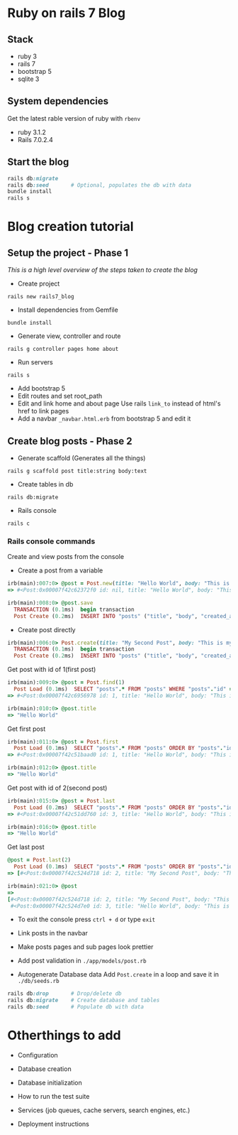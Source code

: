 # Ruby on rails 7 Blog
## Stack

* ruby 3
* rails 7
* bootstrap 5
* sqlite 3

## System dependencies
Get the latest rable version of ruby with `rbenv`
* ruby 3.1.2
* Rails 7.0.2.4

## Start the blog
```ruby
rails db:migrate
rails db:seed       # Optional, populates the db with data
bundle install
rails s
```

# Blog creation tutorial
## Setup the project - Phase 1
*This is a high level overview of the steps taken to create the blog*


* Create project
```
rails new rails7_blog
```

- Install dependencies from Gemfile

```
bundle install
```

- Generate view, controller and route

```
rails g controller pages home about
```

- Run servers

```
rails s
```

- Add bootstrap 5
- Edit routes and set root_path
- Edit and link home and about page
  Use rails `link_to` instead of html's href to link pages
- Add a navbar `_navbar.html.erb` from bootstrap 5 and edit it

## Create blog posts - Phase 2
- Generate scaffold (Generates all the things)
```
rails g scaffold post title:string body:text
```

- Create tables in db
```
rails db:migrate
```

- Rails console
```
rails c
```

### Rails console commands
Create and view posts from the console
* Create a post from a variable
```ruby
irb(main):007:0> @post = Post.new(title: "Hello World", body: "This is my first post")
=> #<Post:0x00007f42c62372f0 id: nil, title: "Hello World", body: "This is my first post", created_at: nil, updated_at: nil>

irb(main):008:0> @post.save
  TRANSACTION (0.1ms)  begin transaction
  Post Create (0.2ms)  INSERT INTO "posts" ("title", "body", "created_at", "updated_at") VALUES (?, ?, ?, ?)  [["title", "Hello World"], ["body", "This is my first post"], ["created_at", "2022-05-03 06:55:43.057983"], ["updated_at", "2022-05-03 06:55:43.057983"]]
```

* Create post directly
```ruby
irb(main):006:0> Post.create(title: "My Second Post", body: "This is my second post")
  TRANSACTION (0.1ms)  begin transaction
  Post Create (0.2ms)  INSERT INTO "posts" ("title", "body", "created_at", "updated_at") VALUES (?, ?, ?, ?)  [["title", "My Second Post"], ["body", "This is my second post"], ["created_at", "2022-05-03 06:53:24.317323"], ["updated_at", "2022-05-03 06:53:24.317323"]]
```

Get post with id of 1(first post)
```ruby
irb(main):009:0> @post = Post.find(1)
  Post Load (0.1ms)  SELECT "posts".* FROM "posts" WHERE "posts"."id" = ? LIMIT ?  [["id", 1], ["LIMIT", 1]]
=> #<Post:0x00007f42c6956978 id: 1, title: "Hello World", body: "This is my first post", created_at: Tue, 03 May 2022 06:51:56.111030000 UTC +00:00, updated_at: Tue, 03 May 2022 06:51:56.111030000 UTC +00:00>

irb(main):010:0> @post.title
=> "Hello World"
```

Get first post
```ruby
irb(main):011:0> @post = Post.first
  Post Load (0.1ms)  SELECT "posts".* FROM "posts" ORDER BY "posts"."id" ASC LIMIT ?  [["LIMIT", 1]]
=> #<Post:0x00007f42c51baad0 id: 1, title: "Hello World", body: "This is my first post", created_at: Tue, 03 May 2022 06:51:56.111030000 UTC +00:00, updated_at: Tue, 03 May 2022 06:51:56.111030000 UTC +00:00>

irb(main):012:0> @post.title
=> "Hello World"
```

Get post with id of 2(second post)
```ruby
irb(main):015:0> @post = Post.last
  Post Load (0.2ms)  SELECT "posts".* FROM "posts" ORDER BY "posts"."id" DESC LIMIT ?  [["LIMIT", 1]]
=> #<Post:0x00007f42c51dd760 id: 3, title: "Hello World", body: "This is my first post", created_at: Tue, 03 May 2022 06:55:43.057983000 UTC +00:00, updated_at: Tue, 03 May 2022 06:55:43.057983000 UTC +00:00>

irb(main):016:0> @post.title
=> "Hello World"
```

Get last post
```ruby
@post = Post.last(2)
  Post Load (0.1ms)  SELECT "posts".* FROM "posts" ORDER BY "posts"."id" DESC LIMIT ?  [["LIMIT", 2]]
=> [#<Post:0x00007f42c524d718 id: 2, title: "My Second Post", body: "This is my second post", created_at: Tue, 03 May 2022 06:53:24.317323000 UTC +00:00, updated_at: Tue, 03 May 2022 06:53:24.317323000 UTC +...

irb(main):021:0> @post
=>
[#<Post:0x00007f42c524d718 id: 2, title: "My Second Post", body: "This is my second post", created_at: Tue, 03 May 2022 06:53:24.317323000 UTC +00:00, updated_at: Tue, 03 May 2022 06:53:24.317323000 UTC +00:00>,
 #<Post:0x00007f42c524d7e0 id: 3, title: "Hello World", body: "This is my first post", created_at: Tue, 03 May 2022 06:55:43.057983000 UTC +00:00, updated_at: Tue, 03 May 2022 06:55:43.057983000 UTC +00:00>]

```

* To exit the console press `ctrl + d` or type `exit`

* Link posts in the navbar
* Make posts pages and sub pages look prettier
* Add post validation in `./app/models/post.rb`

* Autogenerate Database data
Add `Post.create` in a loop and save it in `./db/seeds.rb`

```ruby
rails db:drop       # Drop/delete db
rails db:migrate    # Create database and tables
rails db:seed       # Populate db with data
```



# Otherthings to add

* Configuration

* Database creation

* Database initialization

* How to run the test suite

* Services (job queues, cache servers, search engines, etc.)

* Deployment instructions